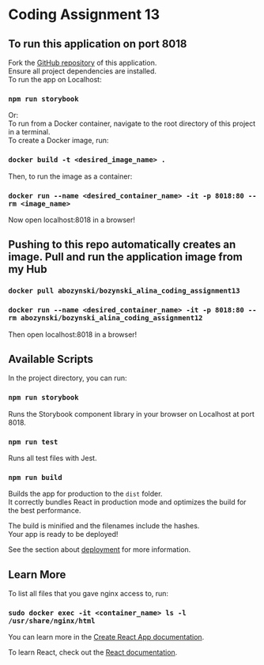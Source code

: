 # Coding Assignment 13

## To run this application on port 8018

Fork the [GitHub repository](https://github.com/bozzywozzy/coding_assignment13) of this application.\
Ensure all project dependencies are installed.\
To run the app on Localhost:

### `npm run storybook`

Or:\
To run from a Docker container, navigate to the root directory of this project in a terminal.\
To create a Docker image, run:

### `docker build -t <desired_image_name> .`

Then, to run the image as a container:

### `docker run --name <desired_container_name> -it -p 8018:80 --rm <image_name>`

Now open localhost:8018 in a browser!

## Pushing to this repo automatically creates an image. Pull and run the application image from my Hub

### `docker pull abozynski/bozynski_alina_coding_assignment13`

### `docker run --name <desired_container_name> -it -p 8018:80 --rm abozynski/bozynski_alina_coding_assignment12`

Then open localhost:8018 in a browser!

## Available Scripts

In the project directory, you can run:

### `npm run storybook`

Runs the Storybook component library in your browser on Localhost at port 8018.

### `npm run test`

Runs all test files with Jest.

### `npm run build`

Builds the app for production to the `dist` folder.\
It correctly bundles React in production mode and optimizes the build for the best performance.

The build is minified and the filenames include the hashes.\
Your app is ready to be deployed!

See the section about [deployment](https://facebook.github.io/create-react-app/docs/deployment) for more information.

## Learn More

To list all files that you gave nginx access to, run:

### `sudo docker exec -it <container_name> ls -l /usr/share/nginx/html`

You can learn more in the [Create React App documentation](https://facebook.github.io/create-react-app/docs/getting-started).

To learn React, check out the [React documentation](https://reactjs.org/).
